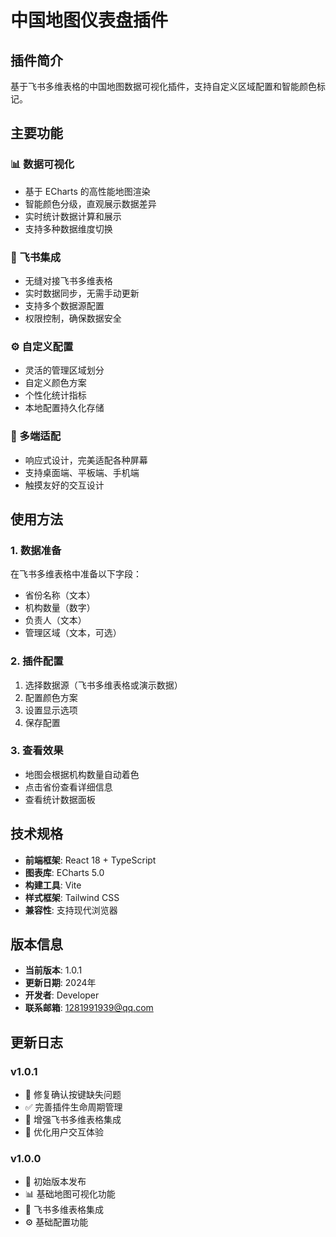 # 中国地图仪表盘插件

## 插件简介

基于飞书多维表格的中国地图数据可视化插件，支持自定义区域配置和智能颜色标记。

## 主要功能

### 📊 数据可视化
- 基于 ECharts 的高性能地图渲染
- 智能颜色分级，直观展示数据差异
- 实时统计数据计算和展示
- 支持多种数据维度切换

### 🔗 飞书集成
- 无缝对接飞书多维表格
- 实时数据同步，无需手动更新
- 支持多个数据源配置
- 权限控制，确保数据安全

### ⚙️ 自定义配置
- 灵活的管理区域划分
- 自定义颜色方案
- 个性化统计指标
- 本地配置持久化存储

### 📱 多端适配
- 响应式设计，完美适配各种屏幕
- 支持桌面端、平板端、手机端
- 触摸友好的交互设计

## 使用方法

### 1. 数据准备
在飞书多维表格中准备以下字段：
- 省份名称（文本）
- 机构数量（数字）
- 负责人（文本）
- 管理区域（文本，可选）

### 2. 插件配置
1. 选择数据源（飞书多维表格或演示数据）
2. 配置颜色方案
3. 设置显示选项
4. 保存配置

### 3. 查看效果
- 地图会根据机构数量自动着色
- 点击省份查看详细信息
- 查看统计数据面板

## 技术规格

- **前端框架**: React 18 + TypeScript
- **图表库**: ECharts 5.0
- **构建工具**: Vite
- **样式框架**: Tailwind CSS
- **兼容性**: 支持现代浏览器

## 版本信息

- **当前版本**: 1.0.1
- **更新日期**: 2024年
- **开发者**: Developer
- **联系邮箱**: 1281991939@qq.com

## 更新日志

### v1.0.1
- 🔧 修复确认按键缺失问题
- ✅ 完善插件生命周期管理
- 🔗 增强飞书多维表格集成
- 📱 优化用户交互体验

### v1.0.0
- 🎉 初始版本发布
- 📊 基础地图可视化功能
- 🔗 飞书多维表格集成
- ⚙️ 基础配置功能